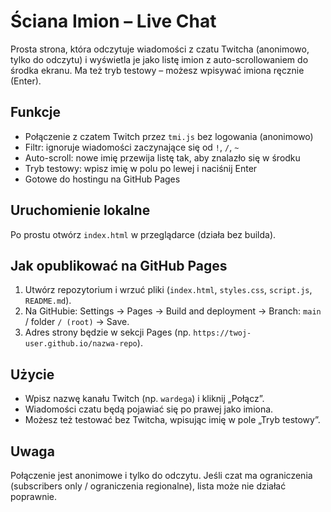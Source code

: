 # Ściana Imion – Live Chat

Prosta strona, która odczytuje wiadomości z czatu Twitcha (anonimowo, tylko do odczytu) i wyświetla je jako listę imion z auto-scrollowaniem do środka ekranu. Ma też tryb testowy – możesz wpisywać imiona ręcznie (Enter).

## Funkcje
- Połączenie z czatem Twitch przez `tmi.js` bez logowania (anonimowo)
- Filtr: ignoruje wiadomości zaczynające się od `!`, `/`, `~`
- Auto-scroll: nowe imię przewija listę tak, aby znalazło się w środku
- Tryb testowy: wpisz imię w polu po lewej i naciśnij Enter
- Gotowe do hostingu na GitHub Pages

## Uruchomienie lokalne
Po prostu otwórz `index.html` w przeglądarce (działa bez builda).

## Jak opublikować na GitHub Pages
1. Utwórz repozytorium i wrzuć pliki (`index.html`, `styles.css`, `script.js`, `README.md`).
2. Na GitHubie: Settings → Pages → Build and deployment → Branch: `main` / folder `/ (root)` → Save.
3. Adres strony będzie w sekcji Pages (np. `https://twoj-user.github.io/nazwa-repo`).

## Użycie
- Wpisz nazwę kanału Twitch (np. `wardega`) i kliknij „Połącz”.
- Wiadomości czatu będą pojawiać się po prawej jako imiona.
- Możesz też testować bez Twitcha, wpisując imię w pole „Tryb testowy”.

## Uwaga
Połączenie jest anonimowe i tylko do odczytu. Jeśli czat ma ograniczenia (subscribers only / ograniczenia regionalne), lista może nie działać poprawnie.